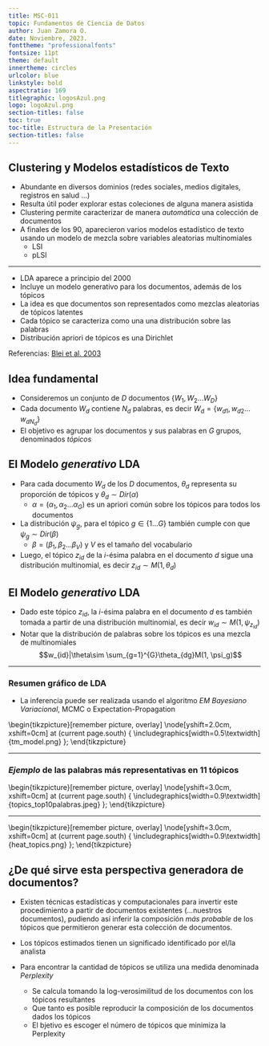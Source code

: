 ```yaml
---
title: MSC-011
topic: Fundamentos de Ciencia de Datos
author: Juan Zamora O.
date: Noviembre, 2023.
fonttheme: "professionalfonts"
fontsize: 11pt
theme: default
innertheme: circles
urlcolor: blue
linkstyle: bold
aspectratio: 169
titlegraphic: logosAzul.png
logo: logoAzul.png
section-titles: false
toc: true
toc-title: Estructura de la Presentación
section-titles: false
---
```


## Clustering y Modelos estadísticos de Texto

- Abundante en diversos dominios (redes sociales, medios digitales, registros en salud ...)
- Resulta útil poder explorar estas coleciones de alguna manera asistida
- Clustering permite caracterizar de manera *automática* una colección de documentos
- A finales de los 90, aparecieron varios modelos estadístico de texto usando un modelo de mezcla sobre variables aleatorias multinomiales
    - LSI
    - pLSI

---

- LDA aparece a principio del 2000
- Incluye un modelo generativo para los documentos, además de los tópicos
- La idea es que documentos son representados como mezclas aleatorias de tópicos latentes
- Cada tópico se caracteriza como una una distribución sobre las palabras
- Distribución apriori de tópicos es una Dirichlet

Referencias: [Blei et al. 2003](http://www.jmlr.org/papers/volume3/blei03a/blei03a.pdf)

## Idea fundamental

* Consideremos un conjunto de $D$ documentos $\{W_1,W_2\ldots W_D\}$ 
* Cada documento $W_d$ contiene $N_d$ palabras, es decir $W_d=\{w_{d1},w_{d2}\ldots w_{dN_d}\}$
* El objetivo es agrupar los documentos y sus palabras en $G$ grupos, denominados *tópicos*


## El Modelo *generativo* LDA

- Para cada documento $W_d$ de los $D$ documentos, $\theta_d$ representa su proporción de tópicos y $\theta_d\sim Dir(\alpha)$
    - $\alpha=(\alpha_1,\alpha_2\ldots \alpha_G)$ es un apriori común sobre los tópicos para todos los documentos
- La distribución $\psi_g$, para el tópico $g\in\{1\ldots G\}$ también cumple con que $\psi_g\sim Dir(\beta)$
    - $\beta=(\beta_1,\beta_2\ldots \beta_V)$ y $V$ es el tamaño del vocabulario
- Luego, el tópico $z_{id}$ de la $i$-ésima palabra en el documento $d$ sigue una distribución multinomial, es decir $z_{id}\sim M(1,\theta_d)$

## El Modelo *generativo* LDA

- Dado este tópico $z_{id}$, la $i$-ésima palabra en el documento $d$ es también tomada a partir de una distribución multinomial, es decir $w_{id}\sim M(1,\psi_{z_{id}})$
- Notar que la distribución de palabras sobre los tópicos es una mezcla de multinomiales 
$$w_{id}|\theta\sim \sum_{g=1}^{G}\theta_{dg}M(1, \psi_g)$$

---

### Resumen gráfico de LDA

- La inferencia puede ser realizada usando el algoritmo *EM Bayesiano Variacional*, MCMC o Expectation-Propagation

\begin{tikzpicture}[remember picture, overlay]
\node[yshift=2.0cm, xshift=0cm] at (current page.south)
{
    \includegraphics[width=0.5\textwidth]{tm_model.png}
};
\end{tikzpicture}

---

### *Ejemplo* de las palabras más representativas en $11$ tópicos 

\begin{tikzpicture}[remember picture, overlay]
\node[yshift=3.0cm, xshift=0cm] at (current page.south)
{
    \includegraphics[width=0.9\textwidth]{topics_top10palabras.jpeg}
};
\end{tikzpicture}

---

\begin{tikzpicture}[remember picture, overlay]
\node[yshift=3.0cm, xshift=0cm] at (current page.south)
{
    \includegraphics[width=0.9\textwidth]{heat_topics.png}
};
\end{tikzpicture}



## ¿De qué sirve esta perspectiva generadora de documentos?

* Existen técnicas estadísticas y computacionales para invertir este procedimiento a partir de documentos existentes (...nuestros documentos), pudiendo así inferir la composición *más probable* de los tópicos que permitieron generar esta colección de documentos.

* Los tópicos estimados tienen un significado identificado por el/la analista

* Para encontrar la cantidad de tópicos se utiliza una medida denominada *Perplexity*
    - Se calcula tomando la log-verosimilitud de los documentos con los tópicos resultantes
    - Que tanto es posible reproducir la composición de los documentos dados los tópicos
    - El bjetivo es escoger el número de tópicos que minimiza la Perplexity 
